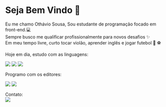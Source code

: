 # Seja Bem Vindo 👋

Eu me chamo Othávio Sousa, 
Sou estudante de programação focado em front-end.:computer:<br>
Sempre busco me qualificar profissionalmente para novos desafios :sparkles: <br>
Em meu tempo livre, curto tocar violão, aprender inglês e jogar futebol :guitar: :soccer:

Hoje em dia, estudo com as linguagens:<br> 

<img src="https://img.shields.io/badge/HTML5-E34F26?style=for-the-badge&logo=html5&logoColor=white" />  <img src= "https://img.shields.io/badge/CSS3-1572B6?style=for-the-badge&logo=css3&logoColor=white">  <img src= "https://img.shields.io/badge/JavaScript-323330?style=for-the-badge&logo=javascript&logoColor=F7DF1E">

Programo com os editores:

<img src= "https://img.shields.io/badge/Visual_Studio_Code-0078D4?style=for-the-badge&logo=visual%20studio%20code&logoColor=white"> <img src= "https://img.shields.io/badge/sublime_text-%23575757.svg?&style=for-the-badge&logo=sublime-text&logoColor=important">


Contato:<br>
<a href="https://www.linkedin.com/in/othavio-sousa/"><img src="https://img.shields.io/badge/LinkedIn-0077B5?style=for-the-badge&logo=linkedin&logoColor=white" class="media-object  img-responsive img-thumbnail"></a>



<!--
**othavio-oth/othavio-oth** is a ✨ _special_ ✨ repository because its `README.md` (this file) appears on your GitHub profile.

Here are some ideas to get you started:

- 🔭 I’m currently working on ...
- 🌱 I’m currently learning ...
- 👯 I’m looking to collaborate on ...
- 🤔 I’m looking for help with ...
- 💬 Ask me about ...
- 📫 How to reach me: ...
- 😄 Pronouns: ...
- ⚡ Fun fact: ...
-->
